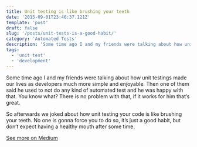 ```yaml
---
title: Unit testing is like brushing your teeth
date: '2015-09-01T23:46:37.121Z'
template: 'post'
draft: false
slug: '/posts/unit-tests-is-a-good-habit/'
category: 'Automated Tests'
description: 'Some time ago I and my friends were talking about how unit testings made our lives as developers much more simple and enjoyable. Then one of them said he used to not do any kind of automated test and he was happy with that. You know what? There is no problem with that, if it works for him that’s great.'
tags:
  - 'unit test'
  - 'development'
---
```


Some time ago I and my friends were talking about how unit testings made our lives as developers
much more simple and enjoyable. Then one of them said he used to not do any kind of automated test
and he was happy with that. You know what? There is no problem with that, if it works for him that’s
great.

So afterwards we joked about how unit testing your code is like brushing your teeth. No one is gonna
force you to do so, it’s just a good habit, but don’t expect having a healthy mouth after some time.

[See more on Medium](https://medium.com/@cristian.oliveira/unit-testing-is-like-brushing-your-teeth-ac4795b6b7b)
